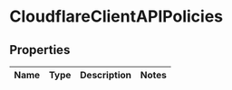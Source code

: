 # CloudflareClientAPIPolicies

## Properties
Name | Type | Description | Notes
------------ | ------------- | ------------- | -------------
